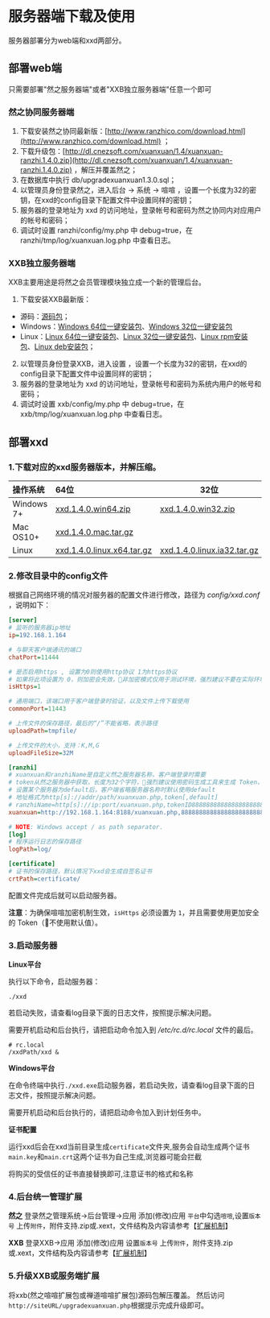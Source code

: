 # 服务器端下载及使用

服务器部署分为web端和xxd两部分。


## 部署web端

只需要部署"然之服务器端"或者"XXB独立服务器端"任意一个即可

### 然之协同服务器端

1. 下载安装然之协同最新版：[http://www.ranzhico.com/download.html](http://www.ranzhico.com/download.html) ；
2. 下载升级包：[http://dl.cnezsoft.com/xuanxuan/1.4/xuanxuan-ranzhi.1.4.0.zip](http://dl.cnezsoft.com/xuanxuan/1.4/xuanxuan-ranzhi.1.4.0.zip) ，解压并覆盖然之；
3. 在数据库中执行 db/upgradexuanxuan1.3.0.sql；
4. 以管理员身份登录然之，进入后台 -> 系统 -> 喧喧 ，设置一个长度为32的密钥，在xxd的config目录下配置文件中设置同样的密钥；
5. 服务器的登录地址为 xxd 的访问地址，登录帐号和密码为然之协同内对应用户的帐号和密码；
6. 调试时设置 ranzhi/config/my.php 中 debug=true，在 ranzhi/tmp/log/xuanxuan.log.php 中查看日志。

### XXB独立服务器端

XXB主要用途是将然之会员管理模块独立成一个新的管理后台。

1. 下载安装XXB最新版：
  * 源码：[源码包](http://dl.cnezsoft.com/xuanxuan/1.4/xxb.1.0.zip)；
  * Windows：[Windows 64位一键安装包](http://dl.cnezsoft.com/xuanxuan/1.4/xxb.1.0.win_64.exe)、[Windows 32位一键安装包](http://dl.cnezsoft.com/xuanxuan/1.4/xxb.1.0.win_32.exe)
  * Linux：[Linux 64位一键安装包](http://dl.cnezsoft.com/xuanxuan/1.4/xxb.1.0.zbox_64.tar.gz)、[Linux 32位一键安装包](http://dl.cnezsoft.com/xuanxuan/1.4/xxb.1.0.zbox_32.tar.gz)、[Linux rpm安装包](http://dl.cnezsoft.com/xuanxuan/1.4/xxb-1.0-1.noarch.rpm)、[Linux deb安装包](http://dl.cnezsoft.com/xuanxuan/1.4/xxb-1.0.deb)；
2. 以管理员身份登录XXB，进入设置 ，设置一个长度为32的密钥，在xxd的config目录下配置文件中设置同样的密钥；
3. 服务器的登录地址为 xxd 的访问地址，登录帐号和密码为系统内用户的帐号和密码；
4. 调试时设置 xxb/config/my.php 中 debug=true，在 xxb/tmp/log/xuanxuan.log.php 中查看日志。


## 部署xxd

### 1.下载对应的xxd服务器版本，并解压缩。

| 操作系统       | 64位                                      | 32位                                      |
| :--------- | :--------------------------------------- | ---------------------------------------- |
| Windows 7+ | [xxd.1.4.0.win64.zip](http://dl.cnezsoft.com/xuanxuan/1.4/xxd.1.4.0.win64.zip) | [xxd.1.4.0.win32.zip](http://dl.cnezsoft.com/xuanxuan/1.4/xxd.1.4.0.win32.zip) |
| Mac OS10+  | [xxd.1.4.0.mac.tar.gz](http://dl.cnezsoft.com/xuanxuan/1.4/xxd.1.4.0.mac.tar.gz) |                                          |
| Linux      | [xxd.1.4.0.linux.x64.tar.gz](http://dl.cnezsoft.com/xuanxuan/1.4/xxd.1.4.0.linux.x64.tar.gz) | [xxd.1.4.0.linux.ia32.tar.gz](http://dl.cnezsoft.com/xuanxuan/1.4/xxd.1.4.0.linux.ia32.tar.gz) |

### 2.修改目录中的config文件

根据自己网络环境的情况对服务器的配置文件进行修改，路径为 *config/xxd.conf* ，说明如下：

```ini
[server]
# 监听的服务器ip地址
ip=192.168.1.164

# 与聊天客户端通讯的端口
chatPort=11444

# 是否启用https , 设置为0则使用http协议 1为https协议
# 如果将此项设置为 0，则加密会失效，非加密模式仅用于测试环境，强烈建议不要在实际环境中禁用加密。
isHttps=1

# 通用端口，该端口用于客户端登录时验证，以及文件上传下载使用
commonPort=11443

# 上传文件的保存路径，最后的“/”不能省略，表示路径
uploadPath=tmpfile/

# 上传文件的大小，支持：K,M,G
uploadFileSize=32M

[ranzhi]
# xuanxuan和ranzhiName是自定义然之服务器名称，客户端登录时需要
# token从然之服务器中获取，长度为32个字符，强烈建议使用密码生成工具来生成 Token，默认 Token 将会使加密失效
# 设置某个服务器为default后，客户端省略服务器名称时默认使用default
# 地址格式为http[s]://addr/path/xuanxuan.php,token[,default]
# ranzhiName=http[s]://ip:port/xuanxuan.php,tokenID8888888888888888888888888
xuanxuan=http://192.168.1.164:8188/xuanxuan.php,88888888888888888888888888888888,default

# NOTE: Windows accept / as path separator.
[log]
# 程序运行日志的保存路径
logPath=log/

[certificate]
# 证书的保存路径，默认情况下xxd会生成自签名证书
crtPath=certificate/
```

配置文件完成后就可以启动服务器。

**注意**：为确保喧喧加密机制生效，`isHttps` 必须设置为 `1`，并且需要使用更加安全的 Token（不使用默认值）。

### 3.启动服务器

**Linux平台**

执行以下命令，启动服务器：

```shell
./xxd
```

若启动失败，请查看log目录下面的日志文件，按照提示解决问题。

需要开机启动和后台执行，请把启动命令加入到 */etc/rc.d/rc.local* 文件的最后。

```shell
# rc.local
/xxdPath/xxd &
```

**Windows平台**

在命令终端中执行`./xxd.exe`启动服务器，若启动失败，请查看log目录下面的日志文件，按照提示解决问题。

需要开机启动和后台执行的，请把启动命令加入到计划任务中。

**证书配置**

运行xxd后会在xxd当前目录生成`certificate`文件夹,服务会自动生成两个证书`main.key`和`main.crt`这两个证书为自己生成,浏览器可能会拦截

将购买的受信任的证书直接替换即可,注意证书的格式和名称

### 4.后台统一管理扩展
**然之**
登录然之管理系统->后台管理->应用
添加(修改)应用
``平台``中勾选``喧喧``,设置``版本号``
上传``附件``，附件支持.zip或.xext，文件结构及内容请参考【[扩展机制](http://xuan.im/page/extensions.html)】

**XXB**
登录XXB->应用
添加(修改)应用
设置``版本号``
上传``附件``，附件支持.zip或.xext，文件结构及内容请参考【[扩展机制](http://xuan.im/page/extensions.html)】


### 5.升级XXB或服务端扩展
将xxb(然之喧喧扩展包或禅道喧喧扩展包)源码包解压覆盖。
然后访问``http://siteURL/upgradexuanxuan.php``根据提示完成升级即可。

